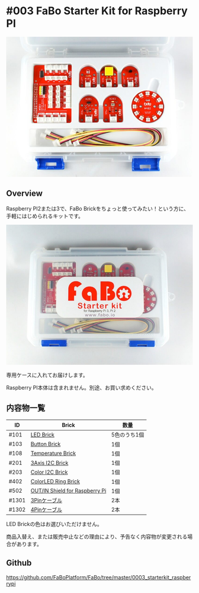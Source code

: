 # #003 FaBo Starter Kit for Raspberry PI

![](./img/003_starterkit_rasppi.jpg)
<!--COLORME-->

## Overview
Raspberry PI2または3で、FaBo Brickをちょっと使ってみたい！という方に、手軽にはじめられるキットです。

![](./img/003_doc.jpg)

専用ケースに入れてお届けします。

Raspberry PI本体は含まれません。別途、お買い求めください。

## 内容物一覧

|ID|Brick|数量|
|--|--|--|
|#101|[LED Brick](http://fabo.io/101_A.html)|5色のうち1個|
|#103|[Button Brick](http://fabo.io/103.html)|1個|
|#108|[Temperature Brick](http://fabo.io/108.html)|1個|
|#201|[3Axis I2C Brick](http://fabo.io/201.html)|1個|
|#203|[Color I2C Brick](http://fabo.io/203.html)|1個|
|#402|[ColorLED Ring Brick](http://fabo.io/402.html)|1個|
|#502|[OUT/IN Shield for Raspberry Pi](http://fabo.io/502.html)|1個|
|#1301|[3Pinケーブル](http://fabo.io/1301.html)|2本|
|#1302|[4Pinケーブル](http://fabo.io/1302.html)|2本|


LED Brickの色はお選びいただけません。

商品入替え、または販売中止などの理由により、予告なく内容物が変更される場合があります。

## Github

https://github.com/FaBoPlatform/FaBo/tree/master/0003_starterkit_raspberrypi
